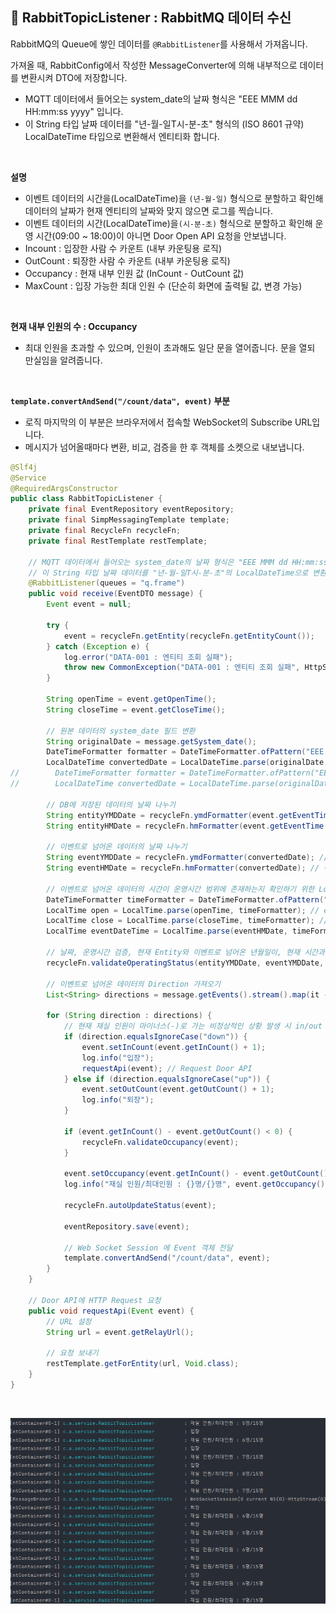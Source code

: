 ## 📘 **RabbitTopicListener : RabbitMQ 데이터 수신**

RabbitMQ의 Queue에 쌓인 데이터를 `@RabbitListener`를 사용해서 가져옵니다.

가져올 때, RabbitConfig에서 작성한 MessageConverter에 의해 내부적으로 데이터를 변환시켜 DTO에 저장합니다.
- MQTT 데이터에서 들어오는 system_date의 날짜 형식은 "EEE MMM dd HH:mm:ss yyyy" 입니다.
- 이 String 타입 날짜 데이터를 "년-월-일T시-분-초" 형식의 (ISO 8601 규약) LocalDateTime 타입으로 변환해서 엔티티화 합니다.

<br>

**설명**

- 이벤트 데이터의 시간을(LocalDateTime)을 `(년-월-일)` 형식으로 분할하고 확인해 데이터의 날짜가 현재 엔티티의 날짜와 맞지 않으면 로그를 찍습니다.
- 이벤트 데이터의 시간(LocalDateTime)을`(시-분-초)` 형식으로 분할하고 확인해 운영 시간(09:00 ~ 18:00)이 아니면 Door Open API 요청을 안보냅니다.
- Incount : 입장한 사람 수 카운트 (내부 카운팅용 로직)
- OutCount : 퇴장한 사람 수 카운트 (내부 카운팅용 로직)
- Occupancy : 현재 내부 인원 값 (InCount - OutCount 값)
- MaxCount : 입장 가능한 최대 인원 수 (단순히 화면에 출력될 값, 변경 가능)

<br>

**현재 내부 인원의 수 : Occupancy**
- 최대 인원을 초과할 수 있으며, 인원이 초과해도 일단 문을 열어줍니다. 문을 열되 만실임을 알려줍니다.

<br>

**`template.convertAndSend("/count/data", event)` 부분**
- 로직 마지막의 이 부분은 브라우저에서 접속할 WebSocket의 Subscribe URL입니다.
- 메시지가 넘어올때마다 변환, 비교, 검증을 한 후 객체를 소켓으로 내보냅니다.


```java  
@Slf4j  
@Service  
@RequiredArgsConstructor  
public class RabbitTopicListener {  
    private final EventRepository eventRepository;  
    private final SimpMessagingTemplate template;  
    private final RecycleFn recycleFn;  
    private final RestTemplate restTemplate;  
  
    // MQTT 데이터에서 들어오는 system_date의 날짜 형식은 "EEE MMM dd HH:mm:ss yyyy" 입니다.  
    // 이 String 타입 날짜 데이터를 "년-월-일T시-분-초"의 LocalDateTime으로 변환해서 엔티티화 합니다.  
    @RabbitListener(queues = "q.frame")  
    public void receive(EventDTO message) {  
        Event event = null;  
  
        try {  
            event = recycleFn.getEntity(recycleFn.getEntityCount());  
        } catch (Exception e) {  
            log.error("DATA-001 : 엔티티 조회 실패");  
            throw new CommonException("DATA-001 : 엔티티 조회 실패", HttpStatus.NOT_FOUND);  
        }  
  
        String openTime = event.getOpenTime();  
        String closeTime = event.getCloseTime();  
  
        // 원본 데이터의 system_date 필드 변환  
        String originalDate = message.getSystem_date();  
        DateTimeFormatter formatter = DateTimeFormatter.ofPattern("EEE MMM d HH:mm:ss yyyy", Locale.ENGLISH);  
        LocalDateTime convertedDate = LocalDateTime.parse(originalDate, formatter);  
//        DateTimeFormatter formatter = DateTimeFormatter.ofPattern("EEE MMM  d HH:mm:ss yyyy", Locale.ENGLISH);  
//        LocalDateTime convertedDate = LocalDateTime.parse(originalDate, formatter);  
  
        // DB에 저장된 데이터의 날짜 나누기  
        String entityYMDDate = recycleFn.ymdFormatter(event.getEventTime()); // 객체의 YYYY-MM-DD 날짜  
        String entityHMDate = recycleFn.hmFormatter(event.getEventTime()); // 객체의 HH-MM 날짜  
  
        // 이벤트로 넘어온 데이터의 날짜 나누기  
        String eventYMDDate = recycleFn.ymdFormatter(convertedDate); // 이벤트 데이터의 YYYY-MM-DD 날짜  
        String eventHMDate = recycleFn.hmFormatter(convertedDate); // 이벤트 데이터의 HH-MM 날짜  
  
        // 이벤트로 넘어온 데이터의 시간이 운영시간 범위에 존재하는지 확인하기 위한 LocalTime 타입 변환  
        DateTimeFormatter timeFormatter = DateTimeFormatter.ofPattern("HH:mm");  
        LocalTime open = LocalTime.parse(openTime, timeFormatter); // event.getOpenTime()  
        LocalTime close = LocalTime.parse(closeTime, timeFormatter); // event.getCloseTime()  
        LocalTime eventDateTime = LocalTime.parse(eventHMDate, timeFormatter);  
  
        // 날짜, 운영시간 검증, 현재 Entity와 이벤트로 넘어온 년월일이, 현재 시간과 맞는지 검증  
        recycleFn.validateOperatingStatus(entityYMDDate, eventYMDDate, open, close, eventDateTime, openTime, closeTime, event);  
  
        // 이벤트로 넘어온 데이터의 Direction 가져오기  
        List<String> directions = message.getEvents().stream().map(it -> it.getExtra().getCrossing_direction()).toList();  
  
        for (String direction : directions) {  
            // 현재 재실 인원이 마이너스(-)로 가는 비정상적인 상황 발생 시 in/out count, occupancy 값 초기화  
            if (direction.equalsIgnoreCase("down")) {  
                event.setInCount(event.getInCount() + 1);  
                log.info("입장");  
                requestApi(event); // Request Door API  
            } else if (direction.equalsIgnoreCase("up")) {  
                event.setOutCount(event.getOutCount() + 1);  
                log.info("퇴장");  
            }  
  
            if (event.getInCount() - event.getOutCount() < 0) {  
                recycleFn.validateOccupancy(event);  
            }  
  
            event.setOccupancy(event.getInCount() - event.getOutCount());  
            log.info("재실 인원/최대인원 : {}명/{}명", event.getOccupancy(), event.getMaxCount());  
  
            recycleFn.autoUpdateStatus(event);  
  
            eventRepository.save(event);  
  
            // Web Socket Session 에 Event 객체 전달  
            template.convertAndSend("/count/data", event);  
        }  
    }  
  
    // Door API에 HTTP Request 요청  
    public void requestApi(Event event) {  
        // URL 설정  
        String url = event.getRelayUrl();  
  
        // 요청 보내기  
        restTemplate.getForEntity(url, Void.class);  
    }  
}
```  

<br>

![img](https://raw.githubusercontent.com/spacedustz/Obsidian-Image-Server/main/img2/h-count.png)